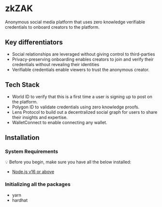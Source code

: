 # zkZAK

Anonymous social media platform that uses zero knowledge verifiable credentials to onboard creators to the platform. 

## Key differentiators
- Social relationships are leveraged without giving control to third-parties
- Privacy-preserving onboarding enables creators to join and verify their credentials without revealing their identities
- Verifiable credentials enable viewers to trust the anonymous creator.

## Tech Stack
- World ID to verify that this is a first time a user is signing up to post on the platform. 
- Polygon ID to validate credentials using zero knowledge proofs. 
- Lens Protocol to build out a decentralized social graph for users to share their insights and expertise.
- WalletConnect to enable connecting any wallet.

## Installation
### System Requirements
:bulb: Before you begin, make sure you have all the below installed:

- [Node.js v16 or above](https://nodejs.org/en/download/)

### Initializing all the packages
- yarn
- hardhat
